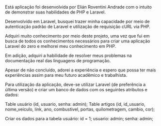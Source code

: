 Está aplicação foi desenvolvida por Elián Roventini Andrade com o intuito
de demonstrar suas habilidades de PHP e Laravel.

Desenvolvido em Laravel, busquei trazer minha capacidade por meio de
autenticação padrão de Laravel e utilização de requisição cURL via PHP.

Adquiri muito conhecimento por meio deste projeto, uma vez que fui
em busca de todos os conhecimentos necessários para criar uma
aplicação Laravel do zero e melhorei meu conhecimento em PHP.

Em adição, adquiri a habilidade de resolver meus problemas
na documentação real das linguagens de programação.

Apesar de não concluído, adorei a experiência e espero que 
possa ter mais experiências assim para meu futuro acadêmico e
trabalhista.

Para utilização da aplicação, deve-se utilizar Laravel (de preferência
a última versão) e criar um banco de dados com os seguintes atributos e dados:

Table usuário (id, usuario, senha: admin);
Table artigos (id, id_usuario, nome_veiculo, link, ano, combustivel, portas, quilometragem, cambio, cor);

Criar os dados para a tabela usuário:
id = 1;
usuario: admin;
senha: admin;
